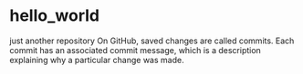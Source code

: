 # hello_world
just another repository
On GitHub, saved changes are called commits.
Each commit has an associated commit message, which is a description explaining why a particular change was made.
